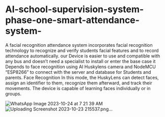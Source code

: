 # AI-school-supervision-system-phase-one-smart-attendance-system-
A facial recognition attendance system incorporates facial recognition technology to recognize and verify students facial features and to record attendance automatically. 
our Device is easier to use and compatible with any bus and doesn’t need a specialist to install or
enter the base case it Depends to face recognition using AI Huskylens camera and NodeMCU
“ESP8266” to connect with the server and database for Students and parents.
Face Recognition In this mode, the HuskyLens can detect faces, assign an identifier to them,
recognize them afterward, and track their movements. The device is capable of learning faces
individually or in groups.

![WhatsApp Image 2023-10-24 at 7 21 39 AM](https://github.com/engabdallahassem/AI-school-supervision-system-phase-one-smart-attendance-system-/assets/40050556/b779f923-3f84-424f-83e1-fd34fe92be34)
![Uploading Screenshot 2023-10-23 215537.png…]()


